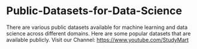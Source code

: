 # Public-Datasets-for-Data-Science
There are various public datasets available for machine learning and data science across different domains. Here are some popular datasets that are available publicly. Visit our Channel: https://www.youtube.com/StudyMart
